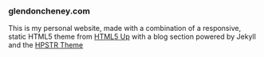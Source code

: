 ### glendoncheney.com

This is my personal website, made with a combination of a responsive, static HTML5 theme from [HTML5 Up](http://html5up.net/) with a blog section powered by Jekyll and the [HPSTR Theme](https://github.com/mmistakes/hpstr-jekyll-theme)
